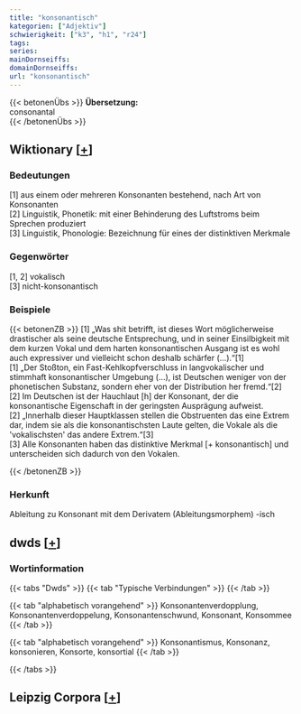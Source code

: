 ```yaml
---
title: "konsonantisch"
kategorien: ["Adjektiv"]
schwierigkeit: ["k3", "h1", "r24"]
tags:
series:
mainDornseiffs:
domainDornseiffs:
url: "konsonantisch"
---
```


{{< betonenÜbs >}}
**Übersetzung:**  
consonantal  
{{< /betonenÜbs >}}

## Wiktionary [[+](https://de.wiktionary.org/wiki/konsonantisch)]

### Bedeutungen
[1] aus einem oder mehreren Konsonanten bestehend, nach Art von Konsonanten  
[2] Linguistik, Phonetik: mit einer Behinderung des Luftstroms beim Sprechen produziert  
[3] Linguistik, Phonologie: Bezeichnung für eines der distinktiven Merkmale  

### Gegenwörter
[1, 2] vokalisch  
[3] nicht-konsonantisch  

### Beispiele
{{< betonenZB >}}
[1] „Was shit betrifft, ist dieses Wort möglicherweise drastischer als seine deutsche Entsprechung, und in seiner Einsilbigkeit mit dem kurzen Vokal und dem harten konsonantischen Ausgang ist es wohl auch expressiver und vielleicht schon deshalb schärfer (…).“[1]  
[1] „Der Stoßton, ein Fast-Kehlkopfverschluss in langvokalischer und stimmhaft konsonantischer Umgebung (…), ist Deutschen weniger von der phonetischen Substanz, sondern eher von der Distribution her fremd.“[2]  
[2] Im Deutschen ist der Hauchlaut [h] der Konsonant, der die konsonantische Eigenschaft in der geringsten Ausprägung aufweist.  
[2] „Innerhalb dieser Hauptklassen stellen die Obstruenten das eine Extrem dar, indem sie als die konsonantischsten Laute gelten, die Vokale als die 'vokalischsten' das andere Extrem.“[3]  
[3] Alle Konsonanten haben das distinktive Merkmal [+ konsonantisch] und unterscheiden sich dadurch von den Vokalen.  

{{< /betonenZB >}}
### Herkunft
Ableitung zu Konsonant mit dem Derivatem (Ableitungsmorphem) -isch  



## dwds [[+](https://www.dwds.de/wb/konsonantisch)]

### Wortinformation
{{< tabs "Dwds" >}}
{{< tab "Typische Verbindungen" >}}
{{< /tab >}}

{{< tab "alphabetisch vorangehend" >}}
Konsonantenverdopplung, Konsonantenverdoppelung, Konsonantenschwund, Konsonant, Konsommee
{{< /tab >}}

{{< tab "alphabetisch vorangehend" >}}
Konsonantismus, Konsonanz, konsonieren, Konsorte, konsortial
{{< /tab >}}

{{< /tabs >}}

## Leipzig Corpora [[+](https://corpora.uni-leipzig.de/en/res?word=konsonantisch&corpusId=deu_newscrawl-public_2018)]

